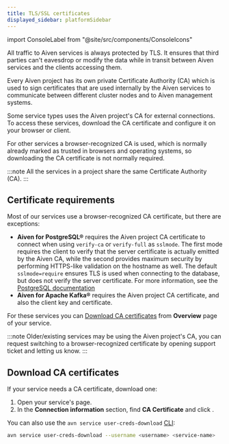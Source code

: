 ```yaml
---
title: TLS/SSL certificates
displayed_sidebar: platformSidebar
---
```


import ConsoleLabel from "@site/src/components/ConsoleIcons"

All traffic to Aiven services is always protected by TLS. It ensures that third parties can't eavesdrop or modify the data while in transit between Aiven services and the clients accessing them.

Every Aiven project has its own private Certificate Authority (CA) which
is used to sign certificates that are used internally by the Aiven
services to communicate between different cluster nodes and to Aiven
management systems.

Some service types uses the Aiven project's CA for
external connections. To access these services, download the
CA certificate and configure it on your browser or client.

For other services a browser-recognized CA is used, which is normally
already marked as trusted in browsers and operating systems, so
downloading the CA certificate is not normally required.

:::note
All the services in a project share the same Certificate Authority (CA).
:::

## Certificate requirements

Most of our services use a browser-recognized CA certificate, but there
are exceptions:

- **Aiven for PostgreSQL®** requires the Aiven project CA certificate
  to connect when using `verify-ca` or
  `verify-full` as `sslmode`. The first mode requires the
  client to verify that the server certificate is actually emitted by
  the Aiven CA, while the second provides maximum security by
  performing HTTPS-like validation on the hostname as well. The
  default `sslmode=require` ensures TLS is used when connecting to
  the database, but does not verify the server certificate. For more
  information, see the [PostgreSQL
  documentation](https://www.postgresql.org/docs/current/ssl-tcp.html)
- **Aiven for Apache Kafka®** requires the Aiven project CA
  certificate, and also the client key and certificate.

For these services you can
[Download CA certificates](/docs/platform/concepts/tls-ssl-certificates#download-ca-certificates)
from **Overview** page of your service.

:::note
Older/existing services may be using the Aiven project's CA, you can
request switching to a browser-recognized certificate by opening support
ticket and letting us know.
:::

## Download CA certificates

If your service needs a CA certificate, download one:

1. Open your service's <ConsoleLabel name="overview"/> page.
1. In the **Connection information** section, find **CA Certificate** and
   click <ConsoleLabel name="download"/>.

You can also use the `avn service user-creds-download` [CLI](/docs/tools/cli/service/user#avn_service_user_creds_download):

```bash
avn service user-creds-download --username <username> <service-name>
```

